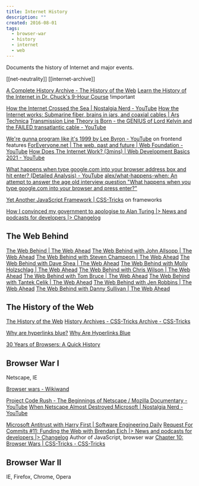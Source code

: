 ```yaml
---
title: Internet History
description: ""
created: 2016-08-01
tags:
  - browser-war
  - history
  - internet
  - web
---
```


Documents the history of Internet and major events.

[[net-neutrality]]
[[internet-archive]]

[A Complete History Archive - The History of the Web](https://thehistoryoftheweb.com/complete-history/)
[Learn the History of the Internet in Dr. Chuck's 9-Hour Course](https://www.freecodecamp.org/news/learn-the-history-of-the-internet-in-dr-chucks/) !important

[How the Internet Crossed the Sea | Nostalgia Nerd - YouTube](https://www.youtube.com/watch?v=A8q7Ayvw5kA)
[How the Internet works: Submarine fiber, brains in jars, and coaxial cables | Ars Technica](http://arstechnica.com/information-technology/2016/05/how-the-internet-works-submarine-cables-data-centres-last-mile/)
[Transmission Line Theory is Born - the GENIUS of Lord Kelvin and the FAILED transatlantic cable - YouTube](https://www.youtube.com/watch?v=ASNQ8rNzcLc)

[We're gunna program like it's 1999 by Lee Byron - YouTube](https://www.youtube.com/watch?v=jMZssfxL6Sg) on frontend features
[ForEveryone.net | The web, past and future | Web Foundation - YouTube](https://www.youtube.com/watch?v=cCE2EyV_IiY)
[How Does The Internet Work? (3mins) | Web Development Basics 2021 - YouTube](https://www.youtube.com/watch?v=ibPcdsvp7DU)

[What happens when type google.com into your browser address box and hit enter? (Detailed Analysis) - YouTube](https://www.youtube.com/watch?v=dh406O2v_1c)
[alex/what-happens-when: An attempt to answer the age old interview question "What happens when you type google.com into your browser and press enter?"](https://github.com/alex/what-happens-when)

[Yet Another JavaScript Framework | CSS-Tricks](https://css-tricks.com/yet-another-javascript-framework/) on frameworks

[How I convinced my government to apologise to Alan Turing |> News and podcasts for developers |> Changelog](https://changelog.com/posts/how-i-convinced-my-government-to-apologise-to-alan-turing)

## The Web Behind

[The Web Behind | The Web Ahead](http://thewebahead.net/34)
[The Web Behind with John Allsopp | The Web Ahead](http://thewebahead.net/35)
[The Web Behind with Steven Champeon | The Web Ahead](http://thewebahead.net/37)
[The Web Behind with Dave Shea | The Web Ahead](http://thewebahead.net/39)
[The Web Behind with Molly Holzschlag | The Web Ahead](http://thewebahead.net/41)
[The Web Behind with Chris Wilson | The Web Ahead](http://thewebahead.net/43)
[The Web Behind with Tom Bruce | The Web Ahead](http://thewebahead.net/44)
[The Web Behind with Tantek Çelik | The Web Ahead](http://thewebahead.net/46)
[The Web Behind with Jen Robbins | The Web Ahead](http://thewebahead.net/47)
[The Web Behind with Danny Sullivan | The Web Ahead](http://thewebahead.net/48)

## The History of the Web

[The History of the Web](https://thehistoryoftheweb.com/)
[History Archives - CSS-Tricks Archive - CSS-Tricks](https://css-tricks.com/category/history/)

[Why are hyperlinks blue?](https://blog.mozilla.org/en/internet-culture/deep-dives/why-are-hyperlinks-blue/)
[Why Are Hyperlinks Blue](https://blog.mozilla.org/en/internet-culture/why-are-hyperlinks-blue-revisited/)

[30 Years of Browsers: A Quick History](https://au.pcmag.com/browsers/85834/30-years-of-browsers-a-quick-history)

## Browser War I

Netscape, IE

[Browser wars - Wikiwand](https://www.wikiwand.com/en/Browser_wars)

[Project Code Rush - The Beginnings of Netscape / Mozilla Documentary - YouTube](https://www.youtube.com/watch?v=4Q7FTjhvZ7Y)
[When Netscape Almost Destroyed Microsoft | Nostalgia Nerd - YouTube](https://www.youtube.com/watch?v=huFRTqxb5BE)

[Microsoft Antitrust with Harry First | Software Engineering Daily](https://softwareengineeringdaily.com/2016/09/13/microsoft-antitrust-with-harry-first/)
[Request For Commits #11: Funding the Web with Brendan Eich |> News and podcasts for developers |> Changelog](https://changelog.com/rfc/11) Author of JavaScript, browser war
[Chapter 10: Browser Wars | CSS-Tricks - CSS-Tricks](https://css-tricks.com/chapter-10-browser-wars/)

## Browser War II

IE, Firefox, Chrome, Opera
